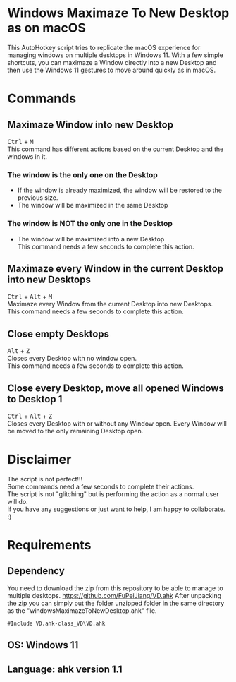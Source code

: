# Windows Maximaze To New Desktop as on macOS
This AutoHotkey script tries to replicate the macOS experience for managing windows on multiple desktops in Windows 11.
With a few simple shortcuts, you can maximaze a Window directly into a new Desktop and then use the Windows 11 gestures to move around quickly as in macOS. 

# Commands

## Maximaze Window into new Desktop
<kbd>Ctrl</kbd> + <kbd>M</kbd> <br />
This command has different actions based on the current Desktop and the windows in it.
### The window is the only one on the Desktop
- If the window is already maximized, the window will be restored to the previous size.
- The window will be maximized in the same Desktop
### The window is NOT the only one in the Desktop
- The window will be maximized into a new Desktop<br />
This command needs a few seconds to complete this action.

## Maximaze every Window in the current Desktop into new Desktops
<kbd>Ctrl</kbd> + <kbd>Alt</kbd> + <kbd>M</kbd> <br />
Maximaze every Window from the current Desktop into new Desktops. <br />
This command needs a few seconds to complete this action.

## Close empty Desktops
<kbd>Alt</kbd> + <kbd>Z</kbd> <br />
Closes every Desktop with no window open. <br />
This command needs a few seconds to complete this action.

## Close every Desktop, move all opened Windows to Desktop 1 
<kbd>Ctrl</kbd> + <kbd>Alt</kbd> + <kbd>Z</kbd> <br />
Closes every Desktop with or without any Window open. Every Window will be moved to the only remaining Desktop open.


# Disclaimer
The script is not perfect!!! <br />
Some commands need a few seconds to complete their actions. <br />
The script is not "glitching" but is performing the action as a normal user will do.<br />
If you have any suggestions or just want to help, I am happy to collaborate. :)

# Requirements

## Dependency
You need to download the zip from this repository to be able to manage to multiple desktops.
https://github.com/FuPeiJiang/VD.ahk
After unpacking the zip you can simply put the folder unzipped folder in the same directory as the "windowsMaximazeToNewDesktop.ahk" file.

```ahk
#Include VD.ahk-class_VD\VD.ahk
```

## OS: Windows 11
## Language: ahk version 1.1
